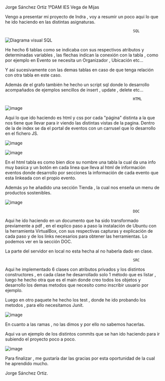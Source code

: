  Jorge Sánchez Ortiz 1ºDAM IES Vega de Mijas

 Vengo a presentar mi proyecto de Indra , voy a resumir un poco aqui lo que he ido haciendo en las distintas asignaturas.

                                                              SQL
                                                                
![Diagrama visual SQL](https://github.com/user-attachments/assets/d52da361-8ee7-466c-a4bf-d8d8a5002f25)

He hecho 6 tablas como se indicaba con sus respectivos atributos y determinadas variables , las flechas indican la conexión con la tabla , como por ejemplo en Evento
se necesita un Organizador , Ubicación etc...

Y así sucesivamente con las demas tablas en caso de que tenga relación con otra tabla en este caso.

Además de el grafo también he hecho un script sql donde lo desarrollo acompañados de ejemplos sencillos de insert , update , delete etc...


                                                              HTML
  ![image](https://github.com/user-attachments/assets/a60ce3e8-a910-4935-9c0a-e5e50ce61217)
  
  Aqui lo que ido haciendo es html y css por cada "página" distinta a la 
  que nos tiene que llevar para ir viendo las distintas vistas de la pagina.
  Dentro de la de index se da el portal de eventos con un carrusel que lo desarrollo en el fichero JS.

  ![image](https://github.com/user-attachments/assets/1269f2c1-6ce3-4584-8754-177d4455649c)

  
  ![image](https://github.com/user-attachments/assets/3b79427a-0e7d-42ea-b077-7d7508577861)

  En el html tabla es como bien dice su nombre una tabla la cual da una info muy basica y un botón en cada linea que lleva al html de 
  información eventos donde desarrollo por secciones la información de cada evento que esta linkeada con el propio evento.

  Además yo he añadido una sección Tienda , la cual nos enseña un menu de productos sostenibles.

  ![image](https://github.com/user-attachments/assets/417fab39-6308-41c3-a97d-953d6427a9bb)

                                                              DOC
   Aqui he ido haciendo en un documento que ha sido transformado previamente a pdf , en el explico paso a paso la instalación de Ubuntu con la herramienta VirtualBox,
   con sus respectivas capturas y explicación de cada paso y de los links necesarios para obtener las herramientas. Lo podemos ver en la sección DOC.

   La parte del servidor en local no esta hecha al no haberla dado en clase. 

                                                              SRC
   Aqui he implementado 6 clases con atributos privados y los distintos constructores , en cada clase he desarrollado solo 1 método que es listar , luego he hecho otra que es el main
   donde creo todos los objetos y desarrollo los demas metodos que necesito como inscribir usuario por ejemplo.

   Luego en otro paquete he hecho los test , donde he ido probando los metodos , para ello necesitamos Junit.

   ![image](https://github.com/user-attachments/assets/4ed4bca5-4206-4a93-a3ee-0f4a346c3baa)

   En cuanto a las ramas , no las dimos y por ello no sabemos hacerlas.

   Aqui va un ejemplo de los distintos commits que se han ido haciendo para ir subiendo el proyecto poco a poco.

   ![image](https://github.com/user-attachments/assets/bced0584-0d8a-4e43-aa59-3a6b3b0b690f)

   Para finalizar , me gustaría dar las gracias por esta oportunidad de la cual he aprendido mucho.

   Jorge Sánchez Ortiz.


  


  





